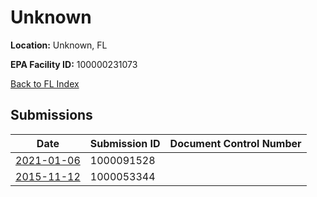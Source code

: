 # Unknown

**Location:** Unknown, FL

**EPA Facility ID:** 100000231073

[Back to FL Index](../../index.md)

## Submissions

| Date | Submission ID | Document Control Number |
|------|--------------|-------------------------|
| [2021-01-06](submissions/1000091528.md) | 1000091528 |  |
| [2015-11-12](submissions/1000053344.md) | 1000053344 |  |
